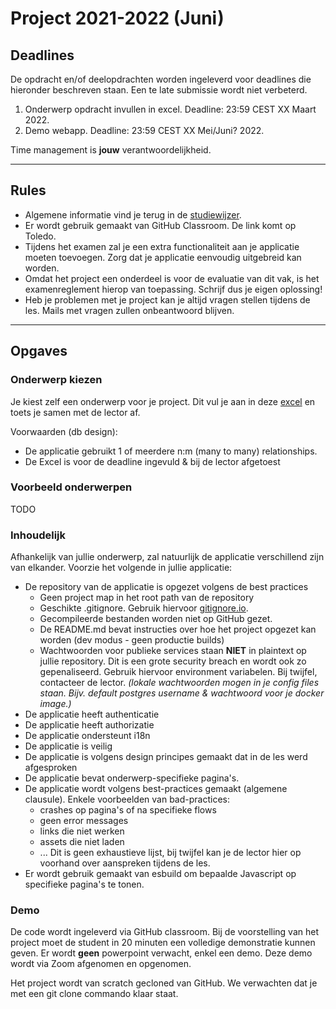 # Project 2021-2022 (Juni)

## Deadlines

De opdracht en/of deelopdrachten worden ingeleverd voor deadlines die hieronder beschreven staan. Een te late submissie wordt niet verbeterd.

1. Onderwerp opdracht invullen in excel. Deadline: 23:59 CEST XX Maart 2022.
2. Demo webapp. Deadline: 23:59 CEST XX Mei/Juni? 2022.

Time management is **jouw** verantwoordelijkheid.

---

## Rules

* Algemene informatie vind je terug in de [studiewijzer](https://github.com/ucll-internet-programming-major/algemene-info).
* Er wordt gebruik gemaakt van GitHub Classroom. De link komt op Toledo.
* Tijdens het examen zal je een extra functionaliteit aan je applicatie moeten toevoegen. Zorg dat je applicatie eenvoudig uitgebreid kan worden.
* Omdat het project een onderdeel is voor de evaluatie van dit vak, is het examenreglement hierop van toepassing. Schrijf dus je eigen oplossing!
* Heb je problemen met je project kan je altijd vragen stellen tijdens de les. Mails met vragen zullen onbeantwoord blijven.

---

## Opgaves

### Onderwerp kiezen

Je kiest zelf een onderwerp voor je project. Dit vul je aan in deze [excel](https://ucll-my.sharepoint.com/:x:/g/personal/u0124976_ucll_be/EZ5NXKjRKSNCnNJnuj4-RRMBcPGWbwJ8ikeZdO-s_9Imow?e=hun58k) en toets je samen met de lector af. 

Voorwaarden (db design):

* De applicatie gebruikt 1 of meerdere n:m (many to many) relationships.
* De Excel is voor de deadline ingevuld & bij de lector afgetoest

### Voorbeeld onderwerpen

TODO

### Inhoudelijk

Afhankelijk van jullie onderwerp, zal natuurlijk de applicatie verschillend zijn van elkander. Voorzie het volgende in jullie applicatie:

* De repository van de applicatie is opgezet volgens de best practices
  * Geen project map in het root path van de repository
  * Geschikte .gitignore. Gebruik hiervoor [gitignore.io](gitignore.io).
  * Gecompileerde bestanden worden niet op GitHub gezet.
  * De README.md bevat instructies over hoe het project opgezet kan worden (dev modus - geen productie builds)
  * Wachtwoorden voor publieke services staan **NIET** in plaintext op jullie repository. Dit is een grote security breach en wordt ook zo gepenaliseerd. Gebruik hiervoor environment variabelen. Bij twijfel, contacteer de lector. _(lokale wachtwoorden mogen in je config files staan. Bijv. default postgres username & wachtwoord voor je docker image.)_
* De applicatie heeft authenticatie
* De applicatie heeft authorizatie
* De applicatie ondersteunt i18n
* De applicatie is veilig
* De applicatie is volgens design principes gemaakt dat in de les werd afgesproken
* De applicatie bevat onderwerp-specifieke pagina's.
* De applicatie wordt volgens best-practices gemaakt (algemene clausule). Enkele voorbeelden van bad-practices:
  * crashes op pagina's of na specifieke flows
  * geen error messages
  * links die niet werken
  * assets die niet laden
  * ... Dit is geen exhaustieve lijst, bij twijfel kan je de lector hier op voorhand over aanspreken tijdens de les.
* Er wordt gebruik gemaakt van esbuild om bepaalde Javascript op specifieke pagina's te tonen.

### Demo

De code wordt ingeleverd via GitHub classroom. Bij de voorstelling van het project moet de student in 20 minuten een volledige demonstratie kunnen geven. Er wordt **geen** powerpoint verwacht, enkel een demo. Deze demo wordt via Zoom afgenomen en opgenomen.

Het project wordt van scratch gecloned van GitHub. We verwachten dat je met een git clone commando klaar staat.